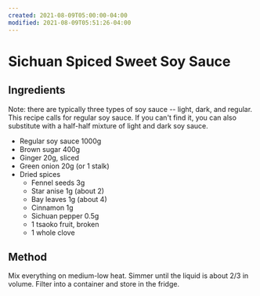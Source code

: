 ```yaml
---
created: 2021-08-09T05:00:00-04:00
modified: 2021-08-09T05:51:26-04:00
---
```


# Sichuan Spiced Sweet Soy Sauce

## Ingredients

Note: there are typically three types of soy sauce -- light, dark, and regular. This recipe calls for regular soy sauce. If you can't find it, you can also substitute with a half-half mixture of light and dark soy sauce.

* Regular soy sauce 1000g
* Brown sugar 400g
* Ginger 20g, sliced
* Green onion 20g (or 1 stalk)
* Dried spices
   * Fennel seeds 3g
   * Star anise 1g (about 2)
   * Bay leaves 1g (about 4)
   * Cinnamon 1g
   * Sichuan pepper 0.5g
   * 1 tsaoko fruit, broken
   * 1 whole clove

## Method

Mix everything on medium-low heat. Simmer until the liquid is about 2/3 in volume. Filter into a container and store in the fridge.
